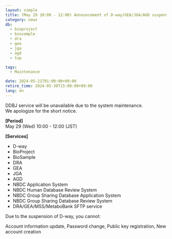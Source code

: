 ```yaml
---
layout: simple
title: (May 29 10:00 - 12:00) Announcement of D-way/GEA/JGA/AGD suspension 
category: news
db:
  - bioproject
  - biosample
  - dra
  - gea
  - jga
  - agd  
  - top

tags:
  - Maintenance

date: 2024-05-21T01:00:00+09:00
retire_time: 2024-05-30T15:00:00+09:00
lang: en
---
```


  
DDBJ service will be unavailable due to the system maintenance.    
We apologize for the short notice.

**[Period]**  
May 29 (Wed) 10:00 - 12:00 (JST)    

**[Services]** 
- D-way
- BioProject
- BioSample
- DRA
- GEA
- JGA
- AGD
- NBDC Application System
- NBDC Human Database Review System
- NBDC Group Sharing Database Application System
- NBDC Group Sharing Database Review System
- DRA/GEA/MSS/MetaboBank SFTP service

Due to the suspension of D-way, you cannot:

Account information update,
Password change,
Public key registration,
New account creation
